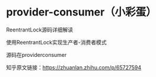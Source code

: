 # provider-consumer（小彩蛋）
ReentrantLock源码详细解读

使用ReentrantLock实现生产者-消费者模式

源码在providerconsumer

知乎原文链接：https://zhuanlan.zhihu.com/p/65727594
